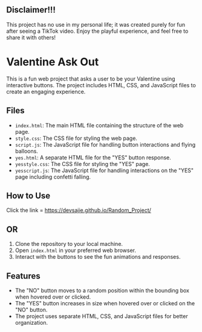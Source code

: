 ## Disclaimer!!!

This project has no use in my personal life; it was created purely for fun after seeing a TikTok video. Enjoy the playful experience, and feel free to share it with others!

# Valentine Ask Out

This is a fun web project that asks a user to be your Valentine using interactive buttons. The project includes HTML, CSS, and JavaScript files to create an engaging experience.

## Files

- `index.html`: The main HTML file containing the structure of the web page.
- `style.css`: The CSS file for styling the web page.
- `script.js`: The JavaScript file for handling button interactions and flying balloons.
- `yes.html`: A separate HTML file for the "YES" button response.
- `yesstyle.css`: The CSS file for styling the "YES" page.
- `yesscript.js`: The JavaScript file for handling interactions on the "YES" page including confetti falling.

## How to Use
Click the link = https://devsajie.github.io/Random_Project/

## OR ##
1. Clone the repository to your local machine.
2. Open `index.html` in your preferred web browser.
3. Interact with the buttons to see the fun animations and responses.

## Features

- The "NO" button moves to a random position within the bounding box when hovered over or clicked.
- The "YES" button increases in size when hovered over or clicked on the "NO" button.
- The project uses separate HTML, CSS, and JavaScript files for better organization.
